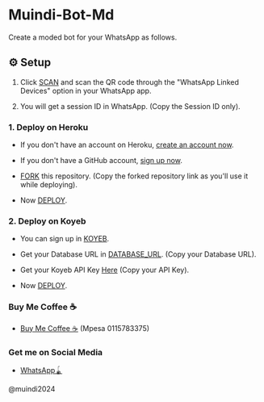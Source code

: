 # Muindi-Bot-Md

Create a moded bot for your WhatsApp as follows.

## ⚙️ Setup

1. Click [SCAN](https://qr-hazel-alpha.vercel.app/session) and scan the QR code through the "WhatsApp Linked Devices" option in your WhatsApp app.
   
2. You will get a session ID in WhatsApp. (Copy the Session ID only).

### 1. Deploy on Heroku

- If you don't have an account on Heroku, [create an account now](https://signup.heroku.com/).
  
- If you don't have a GitHub account, [sign up now](https://github.com/).
  
- [FORK](https://github.com/lyfe00011/whatsapp-bot-md/fork) this repository. (Copy the forked repository link as you'll use it while deploying).
  
- Now [DEPLOY](https://qr-hazel-alpha.vercel.app/heroku).

### 2. Deploy on Koyeb

- You can sign up in [KOYEB](https://app.koyeb.com/auth/signup).
  
- Get your Database URL in [DATABASE_URL](https://github.com/lyfe00011/whatsapp-bot-md/wiki/DATABASE_URL). (Copy your Database URL).
  
- Get your Koyeb API Key [Here](https://app.koyeb.com/account/api) (Copy your API Key).
  
- Now [DEPLOY](https://qr-hazel-alpha.vercel.app/koyeb).

### Buy Me Coffee ☕

- [Buy Me Coffee ☕](#) (Mpesa 0115783375)

### Get me on Social Media

- [WhatsApp🪀](https://wa.me/254115783375)

@muindi2024
